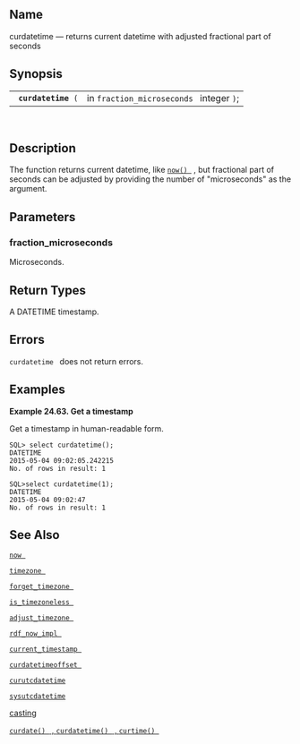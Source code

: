 <div>

<div>

</div>

<div>

## Name

curdatetime — returns current datetime with adjusted fractional part of
seconds

</div>

<div>

## Synopsis

<div>

|                          |                                          |
|--------------------------|------------------------------------------|
| ` `**`curdatetime`**` (` | in `fraction_microseconds ` integer `)`; |

<div>

 

</div>

</div>

</div>

<div>

## Description

The function returns current datetime, like
<a href="fn_now.html" class="link" title="now"><code
class="function">now() </code></a> , but fractional part of seconds can
be adjusted by providing the number of "microseconds" as the argument.

</div>

<div>

## Parameters

<div>

### fraction_microseconds

Microseconds.

</div>

</div>

<div>

## Return Types

A <span class="type">DATETIME </span> timestamp.

</div>

<div>

## Errors

`curdatetime ` does not return errors.

</div>

<div>

## Examples

<div>

**Example 24.63. Get a timestamp**

<div>

Get a timestamp in human-readable form.

``` screen
SQL> select curdatetime();
DATETIME
2015-05-04 09:02:05.242215
No. of rows in result: 1

SQL>select curdatetime(1);
DATETIME
2015-05-04 09:02:47
No. of rows in result: 1
```

</div>

</div>

  

</div>

<div>

## See Also

<a href="fn_now.html" class="link" title="now"><code
class="function">now </code></a>

<a href="fn_timezone.html" class="link" title="timezone"><code
class="function">timezone </code></a>

<a href="fn_forget_timezone.html" class="link"
title="forget_timezone"><code
class="function">forget_timezone </code></a>

<a href="fn_is_timezoneless.html" class="link"
title="is_timezoneless"><code
class="function">is_timezoneless </code></a>

<a href="fn_adjust_timezone.html" class="link"
title="adjust_timezone"><code
class="function">adjust_timezone </code></a>

<a href="fn_rdf_now_impl.html" class="link" title="rdf_now_impl"><code
class="function">rdf_now_impl </code></a>

<a href="fn_current_timestamp.html" class="link"
title="current_timestamp"><code
class="function">current_timestamp </code></a>

<a href="fn_curdatetimeoffset.html" class="link"
title="curdatetimeoffset"><code
class="function">curdatetimeoffset </code></a>

<a href="fn_curutcdatetime.html" class="link"
title="curutcdatetime"><code class="function">curutcdatetime </code></a>

<a href="fn_sysutcdatetime.html" class="link"
title="sysutcdatetime"><code class="function">sysutcdatetime </code></a>

<a href="ch-sqlreference.html#dtcasting" class="link"
title="9.1.2. Casting">casting</a>

<a href="fn_curdate.html" class="link" title="curdate"><code
class="function">curdate() </code> , <code
class="function">curdatetime() </code> , <code
class="function">curtime() </code></a>

</div>

</div>
